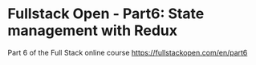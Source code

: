 # Fullstack Open - Part6: State management with Redux
Part 6 of the Full Stack online course https://fullstackopen.com/en/part6

